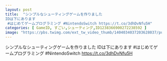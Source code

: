 ```yaml
---
layout: post
title:  "シンプルなシューティングゲームを作りました
IDは下にあります
 #はじめてゲームプログラミング #NintendoSwitch https://t.co/3dhDvNfu5H"
categories: [ GameID, すごい,シューティング,ID1238366900272238592 ]
image: "https://pbs.twimg.com/ext_tw_video_thumb/1404034037203628037/pu/img/3Skpl3YpkT0bqs-t.jpg"
---
```

シンプルなシューティングゲームを作りました
IDは下にあります
 #はじめてゲームプログラミング #NintendoSwitch https://t.co/3dhDvNfu5H
